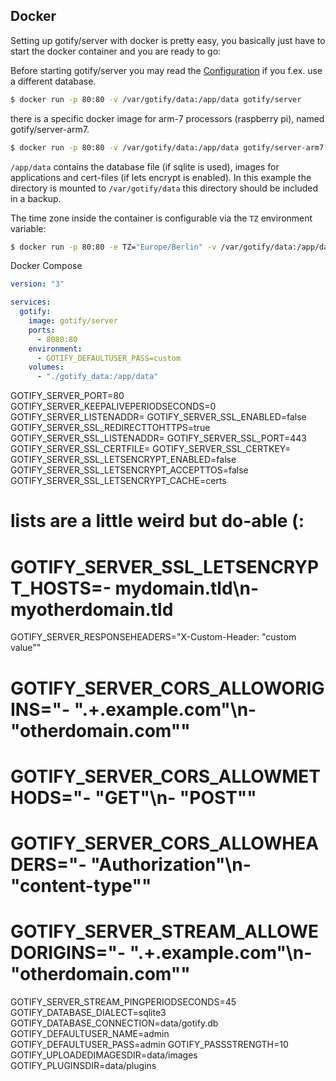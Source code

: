 ## Docker

Setting up gotify/server with docker is pretty easy, you basically just have to start the docker container and you are ready to go:

Before starting gotify/server you may read the [Configuration](https://gotify.net/docs/config) if you f.ex. use a different database.

```bash
$ docker run -p 80:80 -v /var/gotify/data:/app/data gotify/server

```

there is a specific docker image for arm-7 processors (raspberry pi), named gotify/server-arm7.

```bash
$ docker run -p 80:80 -v /var/gotify/data:/app/data gotify/server-arm7

```

`/app/data` contains the database file (if sqlite is used), images for applications and cert-files (if lets encrypt is enabled). In this example the directory is mounted to `/var/gotify/data` this directory should be included in a backup.

The time zone inside the container is configurable via the `TZ` environment variable:

```bash
$ docker run -p 80:80 -e TZ="Europe/Berlin" -v /var/gotify/data:/app/data gotify/server

```

Docker Compose

```yml
version: "3"

services:
  gotify:
    image: gotify/server
    ports:
      - 8080:80
    environment:
      - GOTIFY_DEFAULTUSER_PASS=custom
    volumes:
      - "./gotify_data:/app/data"
```

GOTIFY_SERVER_PORT=80
GOTIFY_SERVER_KEEPALIVEPERIODSECONDS=0
GOTIFY_SERVER_LISTENADDR=
GOTIFY_SERVER_SSL_ENABLED=false
GOTIFY_SERVER_SSL_REDIRECTTOHTTPS=true
GOTIFY_SERVER_SSL_LISTENADDR=
GOTIFY_SERVER_SSL_PORT=443
GOTIFY_SERVER_SSL_CERTFILE=
GOTIFY_SERVER_SSL_CERTKEY=
GOTIFY_SERVER_SSL_LETSENCRYPT_ENABLED=false
GOTIFY_SERVER_SSL_LETSENCRYPT_ACCEPTTOS=false
GOTIFY_SERVER_SSL_LETSENCRYPT_CACHE=certs
# lists are a little weird but do-able (:
# GOTIFY_SERVER_SSL_LETSENCRYPT_HOSTS=- mydomain.tld\n- myotherdomain.tld
GOTIFY_SERVER_RESPONSEHEADERS="X-Custom-Header: \"custom value\""
# GOTIFY_SERVER_CORS_ALLOWORIGINS="- \".+.example.com\"\n- \"otherdomain.com\""
# GOTIFY_SERVER_CORS_ALLOWMETHODS="- \"GET\"\n- \"POST\""
# GOTIFY_SERVER_CORS_ALLOWHEADERS="- \"Authorization\"\n- \"content-type\""
# GOTIFY_SERVER_STREAM_ALLOWEDORIGINS="- \".+.example.com\"\n- \"otherdomain.com\""
GOTIFY_SERVER_STREAM_PINGPERIODSECONDS=45
GOTIFY_DATABASE_DIALECT=sqlite3
GOTIFY_DATABASE_CONNECTION=data/gotify.db
GOTIFY_DEFAULTUSER_NAME=admin
GOTIFY_DEFAULTUSER_PASS=admin
GOTIFY_PASSSTRENGTH=10
GOTIFY_UPLOADEDIMAGESDIR=data/images
GOTIFY_PLUGINSDIR=data/plugins
